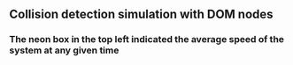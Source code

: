 ## Collision detection simulation with DOM nodes

### The neon box in the top left indicated the average speed of the system at any given time
